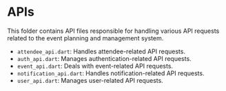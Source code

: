 # APIs

This folder contains API files responsible for handling various API requests related to the event planning and management system.

- `attendee_api.dart`: Handles attendee-related API requests.
- `auth_api.dart`: Manages authentication-related API requests.
- `event_api.dart`: Deals with event-related API requests.
- `notification_api.dart`: Handles notification-related API requests.
- `user_api.dart`: Manages user-related API requests.
